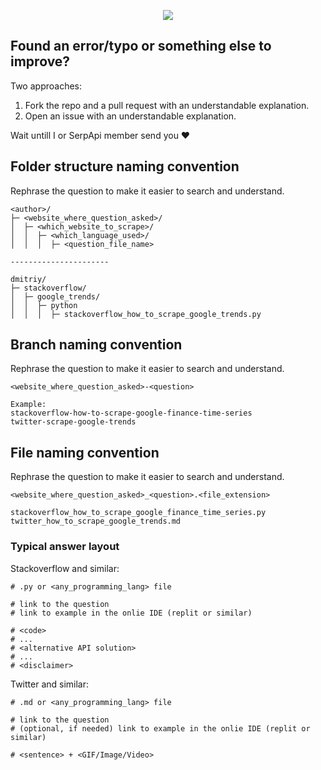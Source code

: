 <p align="center">
  <img src="https://user-images.githubusercontent.com/78694043/162031042-8720f7d9-c3f2-4081-8358-976255e80fd2.png" />
</p>

## Found an error/typo or something else to improve?

Two approaches:
1. Fork the repo and a pull request with an understandable explanation.
2. Open an issue with an understandable explanation.

Wait untill I or SerpApi member send you ❤️

## Folder structure naming convention

Rephrase the question to make it easier to search and understand.

```lang-none
<author>/
├─ <website_where_question_asked>/
│  ├─ <which_website_to_scrape>/
│  │  ├─ <which_language_used>/
│  │  │  ├─ <question_file_name>

----------------------

dmitriy/
├─ stackoverflow/
│  ├─ google_trends/
│  │  ├─ python
│  │  │  ├─ stackoverflow_how_to_scrape_google_trends.py
```

## Branch naming convention

Rephrase the question to make it easier to search and understand.

```lang-none
<website_where_question_asked>-<question>

Example:
stackoverflow-how-to-scrape-google-finance-time-series
twitter-scrape-google-trends
```

## File naming convention

Rephrase the question to make it easier to search and understand.

```lang-none
<website_where_question_asked>_<question>.<file_extension> 

stackoverflow_how_to_scrape_google_finance_time_series.py
twitter_how_to_scrape_google_trends.md
```

### Typical answer layout

Stackoverflow and similar:

```lang-none
# .py or <any_programming_lang> file

# link to the question
# link to example in the onlie IDE (replit or similar)

# <code>
# ...
# <alternative API solution>
# ...
# <disclaimer> 
```

Twitter and similar:

```lang-none
# .md or <any_programming_lang> file

# link to the question
# (optional, if needed) link to example in the onlie IDE (replit or similar)

# <sentence> + <GIF/Image/Video>
```